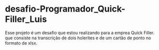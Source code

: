 # desafio-Programador_Quick-Filler_Luis
Esse projeto é um desafio que estou realizando para a emprea Quick Filler. que consiste na transcrição de dois holerites e de um cartão de ponto no formato de xlsx.
